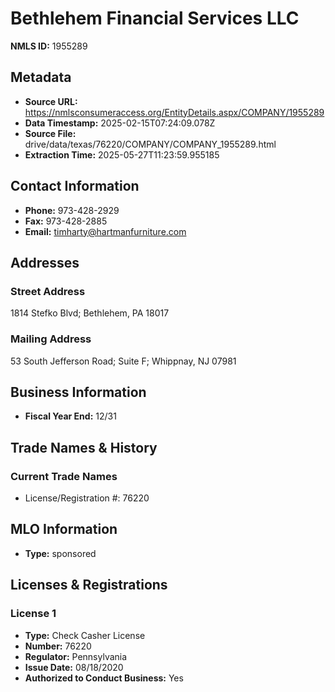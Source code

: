 # Bethlehem Financial Services LLC

**NMLS ID:** 1955289

## Metadata
- **Source URL:** https://nmlsconsumeraccess.org/EntityDetails.aspx/COMPANY/1955289
- **Data Timestamp:** 2025-02-15T07:24:09.078Z
- **Source File:** drive/data/texas/76220/COMPANY/COMPANY_1955289.html
- **Extraction Time:** 2025-05-27T11:23:59.955185

## Contact Information
- **Phone:** 973-428-2929
- **Fax:** 973-428-2885
- **Email:** timharty@hartmanfurniture.com

## Addresses
### Street Address
1814 Stefko Blvd; Bethlehem, PA 18017

### Mailing Address
53 South Jefferson Road; Suite F; Whippnay, NJ 07981

## Business Information
- **Fiscal Year End:** 12/31

## Trade Names & History
### Current Trade Names
- License/Registration #: 76220

## MLO Information
- **Type:** sponsored

## Licenses & Registrations

### License 1
- **Type:** Check Casher License
- **Number:** 76220
- **Regulator:** Pennsylvania
- **Issue Date:** 08/18/2020
- **Authorized to Conduct Business:** Yes

